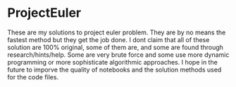 # ProjectEuler
These are my solutions to project euler problem. They are by no means the fastest method but they get the job done.
I dont claim that all of these solution are 100% original, some of them are, and some are found through research/hints/help.
Some are very brute force and some use more dynamic programming or more sophisticate algorithmic approaches.
I hope in the future to imporve the quality of notebooks and the solution methods used for the code files.
